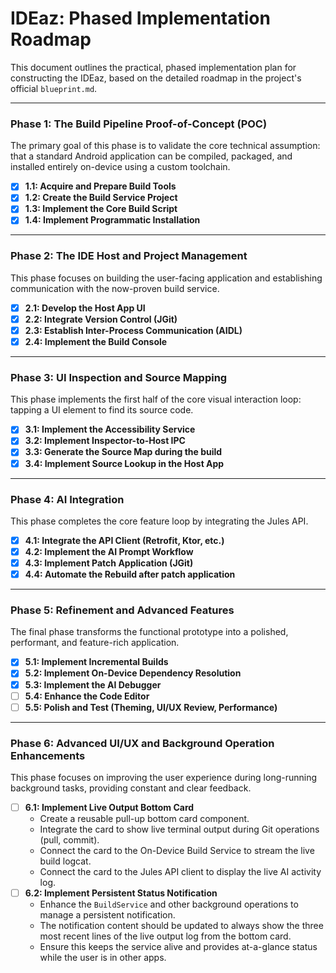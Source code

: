 # IDEaz: Phased Implementation Roadmap

This document outlines the practical, phased implementation plan for constructing the IDEaz, based on the detailed roadmap in the project's official `blueprint.md`.

---

### **Phase 1: The Build Pipeline Proof-of-Concept (POC)**
The primary goal of this phase is to validate the core technical assumption: that a standard Android application can be compiled, packaged, and installed entirely on-device using a custom toolchain.

- [x] **1.1: Acquire and Prepare Build Tools**
- [x] **1.2: Create the Build Service Project**
- [x] **1.3: Implement the Core Build Script**
- [x] **1.4: Implement Programmatic Installation**

---

### **Phase 2: The IDE Host and Project Management**
This phase focuses on building the user-facing application and establishing communication with the now-proven build service.

- [x] **2.1: Develop the Host App UI**
- [x] **2.2: Integrate Version Control (JGit)**
- [x] **2.3: Establish Inter-Process Communication (AIDL)**
- [x] **2.4: Implement the Build Console**

---

### **Phase 3: UI Inspection and Source Mapping**
This phase implements the first half of the core visual interaction loop: tapping a UI element to find its source code.

- [x] **3.1: Implement the Accessibility Service**
- [x] **3.2: Implement Inspector-to-Host IPC**
- [x] **3.3: Generate the Source Map during the build**
- [x] **3.4: Implement Source Lookup in the Host App**

---

### **Phase 4: AI Integration**
This phase completes the core feature loop by integrating the Jules API.

- [x] **4.1: Integrate the API Client (Retrofit, Ktor, etc.)**
- [x] **4.2: Implement the AI Prompt Workflow**
- [x] **4.3: Implement Patch Application (JGit)**
- [x] **4.4: Automate the Rebuild after patch application**

---

### **Phase 5: Refinement and Advanced Features**
The final phase transforms the functional prototype into a polished, performant, and feature-rich application.

- [x] **5.1: Implement Incremental Builds**
- [x] **5.2: Implement On-Device Dependency Resolution**
- [x] **5.3: Implement the AI Debugger**
- [ ] **5.4: Enhance the Code Editor**
- [ ] **5.5: Polish and Test (Theming, UI/UX Review, Performance)**

---

### **Phase 6: Advanced UI/UX and Background Operation Enhancements**
This phase focuses on improving the user experience during long-running background tasks, providing constant and clear feedback.

- [ ] **6.1: Implement Live Output Bottom Card**
    - Create a reusable pull-up bottom card component.
    - Integrate the card to show live terminal output during Git operations (pull, commit).
    - Connect the card to the On-Device Build Service to stream the live build logcat.
    - Connect the card to the Jules API client to display the live AI activity log.
- [ ] **6.2: Implement Persistent Status Notification**
    - Enhance the `BuildService` and other background operations to manage a persistent notification.
    - The notification content should be updated to always show the three most recent lines of the live output log from the bottom card.
    - Ensure this keeps the service alive and provides at-a-glance status while the user is in other apps.
